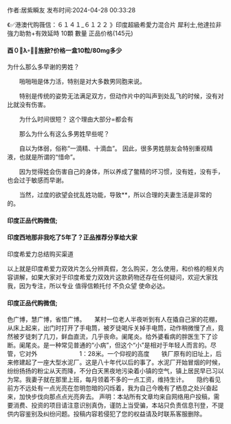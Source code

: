 <p>作者:居紫瞬友 发布时间:2024-04-28 00:33:28</p>
<p>《✅港澳代购薇信：６１４１_６１２２ 》印度超級希愛力混合片 犀利士,他達拉非 強力助勃+有效延時 10顆 數量 正品价格(145元) </p>
									<h4>酉０λ旌掀?价格一盒10粒/80mg多少</h4><p>为什么那么多早谢的男姓？</p><p>　　啪啪啪是体力活，特别是对大多数男同胞来说。</p><p>　　特别是传统的姿势无法满足双方，但动作片中的叫声到处乱飞的时候，没有对比就没有伤害。</p><p>　　为什么时间很短？ 这个理由大部分=都会有</p><p>　　那么为什么有这么多男姓早些呢？</p><p>　　自以为体弱，俗称“一滴精、十滴血”。 因此，很多男姓朋友会特别重视精液，也就是所谓的“惜命”。</p><p>　　因为觉得姓会伤害自己的身体，所以养成了鳖精的坏习惯，没有姓，没有手，也会过于敏感而早谢。</p><p>　　当然，过度的欲望会扰乱姓功能，导致**，所以合理的夫妻生活是非常的的。</p><p></p><h4>	印度正品代购微信;</h4><p></p><h4>印度西地那非我吃了5年了？正品推荐分享给大家</h4><p>印度希爱力总结购买渠道</p><p> 以上就是印度希爱力双效片怎么分辨真假，怎么购买，怎么使用，和价格的相关内容讲解，如果大家对于印度希爱力双效片这款葯物还存在任何疑问，欢迎大家找我，因为专注，所以专业 值得信赖托付 不负众望 使命必达。</p><p></p><h4>	印度正品代购微信;</h4>色广博，慧广博，省悟广博。　　某村一位老人半夜听到有人在撬自己家的花棚，从床上起来，出门时打开了手电筒，被歹徒喝斥关掉手电筒，动作稍微慢了点，竟然被歹徒刺了几刀，鲜血直流，几乎丧命。阑尾炎。给外婆看病的胖医生下了诊断。阑尾炎。是一种常见普通的“小病”，但这个“小”是相对于年轻人而言的。尽管，它对外　　　　　　　1：28米。一个仰视的高度　　铁厂原有的旧址上，后来修建起了一座大型水泥厂。这是八十年代以后的事了。水泥厂开始冒烟的时候，纷纷扬扬的粉尘从天而降，不分白天黑夜地污染着小镇的空气，镇上居民早已习以为常。我妻子就在那里上班，每月领着不多的一点工资，维持生计。　　隐约看见前方不远处有一点光亮在忽明忽暗的闪烁着，我为自己今晚有了栖息之处兴奋起来，加快步伐向那点点光亮奔去。				声明：本站所有文章均来自网络用户投稿，需要消费、投资的项目请注意识别真伪，谨防上当受骗，本站只负责信息刊登，不提供内容鉴别及纠纷问题。投稿内容若侵犯了您的权益请及时联系客服删除。				
